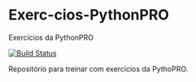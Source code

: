 # Exerc-cios-PythonPRO
Exercícios da PythonPRO

[![Build Status](https://travis-ci.org/BrunoLSA/Exerc-cios-PythonPRO.svg?branch=master)](https://travis-ci.org/BrunoLSA/Exerc-cios-PythonPRO)

Repositório para treinar com exercícios da PythoPRO.
